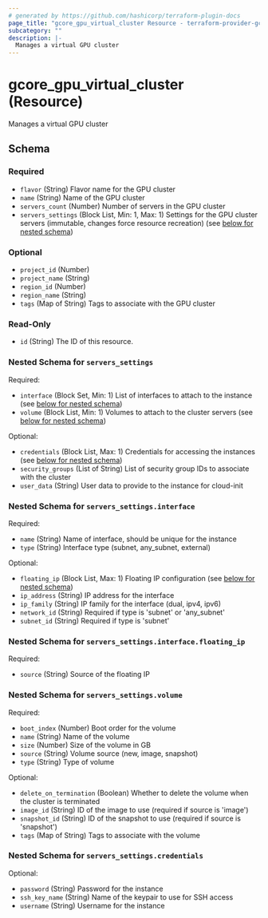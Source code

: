 ```yaml
---
# generated by https://github.com/hashicorp/terraform-plugin-docs
page_title: "gcore_gpu_virtual_cluster Resource - terraform-provider-gcore"
subcategory: ""
description: |-
  Manages a virtual GPU cluster
---
```


# gcore_gpu_virtual_cluster (Resource)

Manages a virtual GPU cluster



<!-- schema generated by tfplugindocs -->
## Schema

### Required

- `flavor` (String) Flavor name for the GPU cluster
- `name` (String) Name of the GPU cluster
- `servers_count` (Number) Number of servers in the GPU cluster
- `servers_settings` (Block List, Min: 1, Max: 1) Settings for the GPU cluster servers (immutable, changes force resource recreation) (see [below for nested schema](#nestedblock--servers_settings))

### Optional

- `project_id` (Number)
- `project_name` (String)
- `region_id` (Number)
- `region_name` (String)
- `tags` (Map of String) Tags to associate with the GPU cluster

### Read-Only

- `id` (String) The ID of this resource.

<a id="nestedblock--servers_settings"></a>
### Nested Schema for `servers_settings`

Required:

- `interface` (Block Set, Min: 1) List of interfaces to attach to the instance (see [below for nested schema](#nestedblock--servers_settings--interface))
- `volume` (Block List, Min: 1) Volumes to attach to the cluster servers (see [below for nested schema](#nestedblock--servers_settings--volume))

Optional:

- `credentials` (Block List, Max: 1) Credentials for accessing the instances (see [below for nested schema](#nestedblock--servers_settings--credentials))
- `security_groups` (List of String) List of security group IDs to associate with the cluster
- `user_data` (String) User data to provide to the instance for cloud-init

<a id="nestedblock--servers_settings--interface"></a>
### Nested Schema for `servers_settings.interface`

Required:

- `name` (String) Name of interface, should be unique for the instance
- `type` (String) Interface type (subnet, any_subnet, external)

Optional:

- `floating_ip` (Block List, Max: 1) Floating IP configuration (see [below for nested schema](#nestedblock--servers_settings--interface--floating_ip))
- `ip_address` (String) IP address for the interface
- `ip_family` (String) IP family for the interface (dual, ipv4, ipv6)
- `network_id` (String) Required if type is 'subnet' or 'any_subnet'
- `subnet_id` (String) Required if type is 'subnet'

<a id="nestedblock--servers_settings--interface--floating_ip"></a>
### Nested Schema for `servers_settings.interface.floating_ip`

Required:

- `source` (String) Source of the floating IP



<a id="nestedblock--servers_settings--volume"></a>
### Nested Schema for `servers_settings.volume`

Required:

- `boot_index` (Number) Boot order for the volume
- `name` (String) Name of the volume
- `size` (Number) Size of the volume in GB
- `source` (String) Volume source (new, image, snapshot)
- `type` (String) Type of volume

Optional:

- `delete_on_termination` (Boolean) Whether to delete the volume when the cluster is terminated
- `image_id` (String) ID of the image to use (required if source is 'image')
- `snapshot_id` (String) ID of the snapshot to use (required if source is 'snapshot')
- `tags` (Map of String) Tags to associate with the volume


<a id="nestedblock--servers_settings--credentials"></a>
### Nested Schema for `servers_settings.credentials`

Optional:

- `password` (String) Password for the instance
- `ssh_key_name` (String) Name of the keypair to use for SSH access
- `username` (String) Username for the instance
